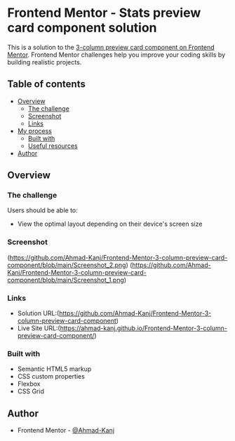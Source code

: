 # Frontend Mentor - Stats preview card component solution

This is a solution to the [3-column preview card component on Frontend Mentor](https://www.frontendmentor.io/challenges/3column-preview-card-component-pH92eAR2-). Frontend Mentor challenges help you improve your coding skills by building realistic projects.

## Table of contents

- [Overview](#overview)
  - [The challenge](#the-challenge)
  - [Screenshot](#screenshot)
  - [Links](#links)
- [My process](#my-process)
  - [Built with](#built-with)
  - [Useful resources](#useful-resources)
- [Author](#author)

## Overview

### The challenge

Users should be able to:

- View the optimal layout depending on their device's screen size

### Screenshot

(https://github.com/Ahmad-Kanj/Frontend-Mentor-3-column-preview-card-component/blob/main/Screenshot_2.png)
(https://github.com/Ahmad-Kanj/Frontend-Mentor-3-column-preview-card-component/blob/main/Screenshot_1.png)

### Links

- Solution URL:(https://github.com/Ahmad-Kanj/Frontend-Mentor-3-column-preview-card-component)
- Live Site URL:(https://ahmad-kanj.github.io/Frontend-Mentor-3-column-preview-card-component/)

### Built with

- Semantic HTML5 markup
- CSS custom properties
- Flexbox
- CSS Grid

## Author

- Frontend Mentor - [@Ahmad-Kanj](https://www.frontendmentor.io/profile/Ahmad-Kanj)
